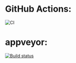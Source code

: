 # GitHub Actions:
![CI](https://github.com/julija9531/08-js_browser-03-01-events/actions/workflows/web.yml/badge.svg)

# appveyor:
[![Build status](https://ci.appveyor.com/api/projects/status/vwa8rfq3ouxfknat?svg=true)](https://ci.appveyor.com/project/julija9531/08-js-browser-03-01-events)
